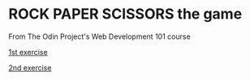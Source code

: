 # ROCK PAPER SCISSORS the game
From The Odin Project's Web Development 101 course

[1st exercise](https://www.theodinproject.com/courses/web-development-101/lessons/rock-paper-scissors)

[2nd exercise](https://www.theodinproject.com/courses/web-development-101/lessons/dom-manipulation)
